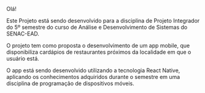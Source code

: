 Olá! 

Este Projeto está sendo desenvolvido para a disciplina de Projeto Integrador do 5º semestre do curso de Análise e Desenvolvimento de Sistemas do SENAC-EAD.

O projeto tem como proposta o desenvolvimento de um app mobile, que disponibiliza cardápios de restaurantes próximos da localidade em que o usuário está. 

O app está sendo desenvolvido utilizando a tecnologia React Native, aplicando os conhecimentos adquiridos durante o semestre em uma disciplina de programação de dispositivos móveis. 